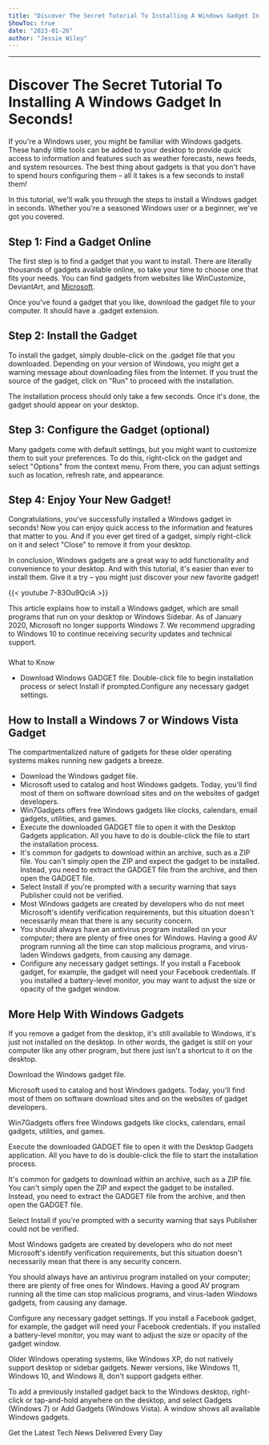 ```yaml
---
title: "Discover The Secret Tutorial To Installing A Windows Gadget In Seconds!"
ShowToc: true 
date: "2023-01-26"
author: "Jessie Wiley"
---
```

*****
# Discover The Secret Tutorial To Installing A Windows Gadget In Seconds!

If you're a Windows user, you might be familiar with Windows gadgets. These handy little tools can be added to your desktop to provide quick access to information and features such as weather forecasts, news feeds, and system resources. The best thing about gadgets is that you don't have to spend hours configuring them – all it takes is a few seconds to install them!

In this tutorial, we'll walk you through the steps to install a Windows gadget in seconds. Whether you're a seasoned Windows user or a beginner, we've got you covered.

## Step 1: Find a Gadget Online

The first step is to find a gadget that you want to install. There are literally thousands of gadgets available online, so take your time to choose one that fits your needs. You can find gadgets from websites like WinCustomize, DeviantArt, and [Microsoft](https://gallery-live.com/).

Once you've found a gadget that you like, download the gadget file to your computer. It should have a .gadget extension.

## Step 2: Install the Gadget

To install the gadget, simply double-click on the .gadget file that you downloaded. Depending on your version of Windows, you might get a warning message about downloading files from the Internet. If you trust the source of the gadget, click on "Run" to proceed with the installation.

The installation process should only take a few seconds. Once it's done, the gadget should appear on your desktop.

## Step 3: Configure the Gadget (optional)

Many gadgets come with default settings, but you might want to customize them to suit your preferences. To do this, right-click on the gadget and select "Options" from the context menu. From there, you can adjust settings such as location, refresh rate, and appearance.

## Step 4: Enjoy Your New Gadget!

Congratulations, you've successfully installed a Windows gadget in seconds! Now you can enjoy quick access to the information and features that matter to you. And if you ever get tired of a gadget, simply right-click on it and select "Close" to remove it from your desktop.

In conclusion, Windows gadgets are a great way to add functionality and convenience to your desktop. And with this tutorial, it's easier than ever to install them. Give it a try – you might just discover your new favorite gadget!

{{< youtube 7-83Ou9QciA >}} 




This article explains how to install a Windows gadget, which are small programs that run on your desktop or Windows Sidebar. As of January 2020, Microsoft no longer supports Windows 7. We recommend upgrading to Windows 10 to continue receiving security updates and technical support.

 
### 
What to Know
 
- Download Windows GADGET file. Double-click file to begin installation process or select Install if prompted.Configure any necessary gadget settings.

 
##   How to Install a Windows 7 or Windows Vista Gadget  
 

The compartmentalized nature of gadgets for these older operating systems makes running new gadgets a breeze.

 
- Download the Windows gadget file.
 - Microsoft used to catalog and host Windows gadgets. Today, you'll find most of them on software download sites and on the websites of gadget developers.
 - Win7Gadgets offers free Windows gadgets like clocks, calendars, email gadgets, utilities, and games.
 - Execute the downloaded GADGET file to open it with the Desktop Gadgets application. All you have to do is double-click the file to start the installation process.
 - It's common for gadgets to download within an archive, such as a ZIP file. You can't simply open the ZIP and expect the gadget to be installed. Instead, you need to extract the GADGET file from the archive, and then open the GADGET file.
 - Select Install if you're prompted with a security warning that says Publisher could not be verified.
 - Most Windows gadgets are created by developers who do not meet Microsoft's identify verification requirements, but this situation doesn't necessarily mean that there is any security concern.
 - You should always have an antivirus program installed on your computer; there are plenty of free ones for Windows. Having a good AV program running all the time can stop malicious programs, and virus-laden Windows gadgets, from causing any damage.
 - Configure any necessary gadget settings. If you install a Facebook gadget, for example, the gadget will need your Facebook credentials. If you installed a battery-level monitor, you may want to adjust the size or opacity of the gadget window.

 
##   More Help With Windows Gadgets  
 

If you remove a gadget from the desktop, it's still available to Windows, it's just not installed on the desktop. In other words, the gadget is still on your computer like any other program, but there just isn't a shortcut to it on the desktop.

 

Download the Windows gadget file.

 

Microsoft used to catalog and host Windows gadgets. Today, you'll find most of them on software download sites and on the websites of gadget developers.

 
Win7Gadgets offers free Windows gadgets like clocks, calendars, email gadgets, utilities, and games.
 

Execute the downloaded GADGET file to open it with the Desktop Gadgets application. All you have to do is double-click the file to start the installation process.

 
It's common for gadgets to download within an archive, such as a ZIP file. You can't simply open the ZIP and expect the gadget to be installed. Instead, you need to extract the GADGET file from the archive, and then open the GADGET file.
 

Select Install if you're prompted with a security warning that says Publisher could not be verified.

 

Most Windows gadgets are created by developers who do not meet Microsoft's identify verification requirements, but this situation doesn't necessarily mean that there is any security concern.

 
You should always have an antivirus program installed on your computer; there are plenty of free ones for Windows. Having a good AV program running all the time can stop malicious programs, and virus-laden Windows gadgets, from causing any damage.
 

Configure any necessary gadget settings. If you install a Facebook gadget, for example, the gadget will need your Facebook credentials. If you installed a battery-level monitor, you may want to adjust the size or opacity of the gadget window.

 
Older Windows operating systems, like Windows XP, do not natively support desktop or sidebar gadgets. Newer versions, like Windows 11, Windows 10, and Windows 8, don't support gadgets either.
 

To add a previously installed gadget back to the Windows desktop, right-click or tap-and-hold anywhere on the desktop, and select Gadgets (Windows 7) or Add Gadgets (Windows Vista). A window shows all available Windows gadgets.

 

Get the Latest Tech News Delivered Every Day




